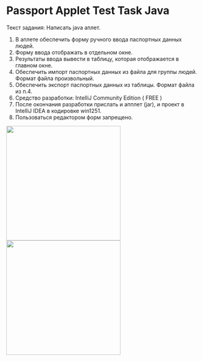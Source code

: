 # Passport Applet Test Task Java

Текст задания:
Написать java аплет.
1) В аплете обеспечить форму ручного ввода паспортных данных людей. 
2) Форму ввода отображать в отдельном окне. 
3) Результаты ввода вывести в таблицу, которая отображается в главном окне. 
4) Обеспечить импорт паспортных данных из файла для группы людей. Формат файла произвольный.
5) Обеспечить экспорт паспортных данных из таблицы. Формат файла из п.4.
6) Средство разработки: IntelliJ Community Edition ( FREE )
7) После окончания разработки прислать и апплет (jar), и проект в IntelliJ IDEA в кодировке win1251.
8) Пользоваться редактором форм запрещено.

<img src="https://cloud.githubusercontent.com/assets/16716940/22427132/95150b8e-e70a-11e6-8c49-d82876f1e79e.png" height="300">
<img src="https://cloud.githubusercontent.com/assets/16716940/22427149/ab5773aa-e70a-11e6-8f85-a7387de878e6.png" height="300">